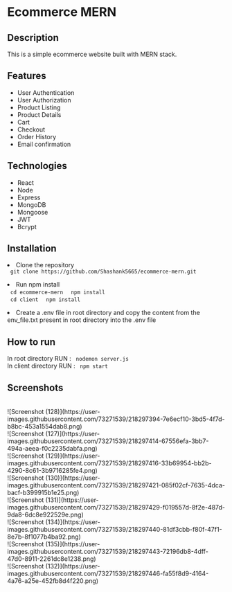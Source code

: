 <h1> Ecommerce MERN </h1>

<h2> Description </h2>

<p> This is a simple ecommerce website built with MERN stack. </p>

<h2> Features </h2>

<ul>
<li> User Authentication </li>
<li> User Authorization </li>
<li> Product Listing </li>
<li> Product Details </li>
<li> Cart </li>
<li> Checkout </li>
<li> Order History </li>
<li> Email confirmation </li>
</ul>

<h2> Technologies </h2>

<ul>
<li> React </li>
<li> Node </li>
<li> Express </li>
<li> MongoDB </li>
<li> Mongoose </li>
<li> JWT </li>
<li> Bcrypt </li>
</ul>

<h2> Installation </h2>

<li> Clone the repository </li>
<code> git clone https://github.com/Shashank5665/ecommerce-mern.git </code>
<p>
<li> Run npm install </li>
<code> cd ecommerce-mern </code>
<code> npm install </code>
<br>
<code> cd client </code>
<code> npm install </code>
<p>
<li> Create a .env file in root directory and copy the content from the env_file.txt present in root directory into the .env file </li>
<h2> How to run </h2>
In root directory
RUN : <code> nodemon server.js</code>
<br>
In client directory
RUN : <code> npm start </code>

<h2> Screenshots</h2>
<br>
![Screenshot (128)](https://user-images.githubusercontent.com/73271539/218297394-7e6ecf10-3bd5-4f7d-b8bc-453a1554dab8.png)
<br>
![Screenshot (127)](https://user-images.githubusercontent.com/73271539/218297414-67556efa-3bb7-494a-aeea-f0c2235dabfa.png)
<br>
![Screenshot (129)](https://user-images.githubusercontent.com/73271539/218297416-33b69954-bb2b-4290-8c61-3b9716285fe4.png)
<br>
![Screenshot (130)](https://user-images.githubusercontent.com/73271539/218297421-085f02cf-7635-4dca-bacf-b399915b1e25.png)
<br>
![Screenshot (131)](https://user-images.githubusercontent.com/73271539/218297429-f019557d-8f2e-487d-9da8-6dc8e922529e.png)
<br>
![Screenshot (134)](https://user-images.githubusercontent.com/73271539/218297440-81df3cbb-f80f-47f1-8e7b-8f1077b4ba92.png)
<br>
![Screenshot (135)](https://user-images.githubusercontent.com/73271539/218297443-72196db8-4dff-47d0-8911-2261dc8e1238.png)
<br>
![Screenshot (132)](https://user-images.githubusercontent.com/73271539/218297446-fa55f8d9-4164-4a76-a25e-452fb8d4f220.png)


